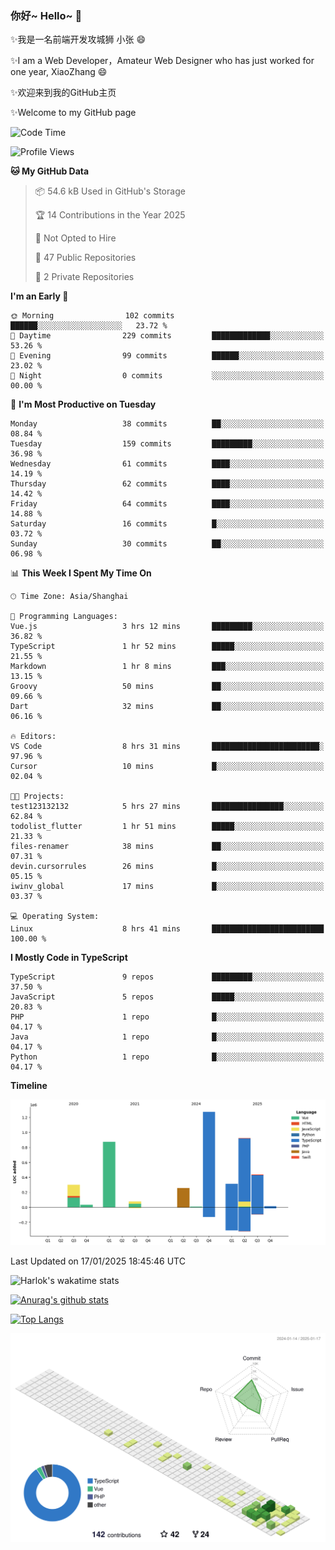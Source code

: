 ### 你好~ Hello~ 👋

✨我是一名前端开发攻城狮 小张 😄

✨I am a Web Developer，Amateur Web Designer who has just worked for one year, XiaoZhang 😄

✨欢迎来到我的GitHub主页

✨Welcome to my GitHub page
<!--
**7148505/7148505** is a ✨ _special_ ✨ repository because its `README.md` (this file) appears on your GitHub profile.

Here are some ideas to get you started:

- 🔭 I’m currently working on ...
- 🌱 I’m currently learning ...
- 👯 I’m looking to collaborate on ...
- 🤔 I’m looking for help with ...
- 💬 Ask me about ...
- 📫 How to reach me: ...
- 😄 Pronouns: ...
- ⚡ Fun fact: ...
-->

<!--START_SECTION:waka-->
![Code Time](http://img.shields.io/badge/Code%20Time-2%2C612%20hrs%2016%20mins-blue)

![Profile Views](http://img.shields.io/badge/Profile%20Views-3-blue)

**🐱 My GitHub Data** 

> 📦 54.6 kB Used in GitHub's Storage 
 > 
> 🏆 14 Contributions in the Year 2025
 > 
> 🚫 Not Opted to Hire
 > 
> 📜 47 Public Repositories 
 > 
> 🔑 2 Private Repositories 
 > 
**I'm an Early 🐤** 

```text
🌞 Morning                102 commits         ██████░░░░░░░░░░░░░░░░░░░   23.72 % 
🌆 Daytime                229 commits         █████████████░░░░░░░░░░░░   53.26 % 
🌃 Evening                99 commits          ██████░░░░░░░░░░░░░░░░░░░   23.02 % 
🌙 Night                  0 commits           ░░░░░░░░░░░░░░░░░░░░░░░░░   00.00 % 
```
📅 **I'm Most Productive on Tuesday** 

```text
Monday                   38 commits          ██░░░░░░░░░░░░░░░░░░░░░░░   08.84 % 
Tuesday                  159 commits         █████████░░░░░░░░░░░░░░░░   36.98 % 
Wednesday                61 commits          ████░░░░░░░░░░░░░░░░░░░░░   14.19 % 
Thursday                 62 commits          ████░░░░░░░░░░░░░░░░░░░░░   14.42 % 
Friday                   64 commits          ████░░░░░░░░░░░░░░░░░░░░░   14.88 % 
Saturday                 16 commits          █░░░░░░░░░░░░░░░░░░░░░░░░   03.72 % 
Sunday                   30 commits          ██░░░░░░░░░░░░░░░░░░░░░░░   06.98 % 
```


📊 **This Week I Spent My Time On** 

```text
🕑︎ Time Zone: Asia/Shanghai

💬 Programming Languages: 
Vue.js                   3 hrs 12 mins       █████████░░░░░░░░░░░░░░░░   36.82 % 
TypeScript               1 hr 52 mins        █████░░░░░░░░░░░░░░░░░░░░   21.55 % 
Markdown                 1 hr 8 mins         ███░░░░░░░░░░░░░░░░░░░░░░   13.15 % 
Groovy                   50 mins             ██░░░░░░░░░░░░░░░░░░░░░░░   09.66 % 
Dart                     32 mins             ██░░░░░░░░░░░░░░░░░░░░░░░   06.16 % 

🔥 Editors: 
VS Code                  8 hrs 31 mins       ████████████████████████░   97.96 % 
Cursor                   10 mins             █░░░░░░░░░░░░░░░░░░░░░░░░   02.04 % 

🐱‍💻 Projects: 
test123132132            5 hrs 27 mins       ████████████████░░░░░░░░░   62.84 % 
todolist_flutter         1 hr 51 mins        █████░░░░░░░░░░░░░░░░░░░░   21.33 % 
files-renamer            38 mins             ██░░░░░░░░░░░░░░░░░░░░░░░   07.31 % 
devin.cursorrules        26 mins             █░░░░░░░░░░░░░░░░░░░░░░░░   05.15 % 
iwinv_global             17 mins             █░░░░░░░░░░░░░░░░░░░░░░░░   03.37 % 

💻 Operating System: 
Linux                    8 hrs 41 mins       █████████████████████████   100.00 % 
```

**I Mostly Code in TypeScript** 

```text
TypeScript               9 repos             █████████░░░░░░░░░░░░░░░░   37.50 % 
JavaScript               5 repos             █████░░░░░░░░░░░░░░░░░░░░   20.83 % 
PHP                      1 repo              █░░░░░░░░░░░░░░░░░░░░░░░░   04.17 % 
Java                     1 repo              █░░░░░░░░░░░░░░░░░░░░░░░░   04.17 % 
Python                   1 repo              █░░░░░░░░░░░░░░░░░░░░░░░░   04.17 % 
```



**Timeline**

![Lines of Code chart](https://raw.githubusercontent.com/littleCareless/littleCareless/master/assets/bar_graph.png)


 Last Updated on 17/01/2025 18:45:46 UTC
<!--END_SECTION:waka-->
![Harlok's wakatime stats](https://github-readme-stats.vercel.app/api/wakatime?username=littleCareless)

[![Anurag's github stats](https://github-readme-stats.vercel.app/api?username=littleCareless)](https://github.com/anuraghazra/github-readme-stats)

[![Top Langs](https://github-readme-stats.vercel.app/api/top-langs/?username=littleCareless&layout=compact)](https://github.com/anuraghazra/github-readme-stats)

![](./profile-3d-contrib/profile-green-animate.svg)

